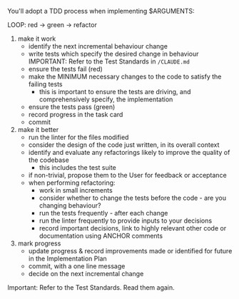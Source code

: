 You'll adopt a TDD process when implementing $ARGUMENTS:
  
LOOP: red -> green -> refactor

1. make it work
   - identify the next incremental behaviour change
   - write tests which specify the desired change in behaviour
     IMPORTANT: Refer to the Test Standards in `/CLAUDE.md`
   - ensure the tests fail (red)
   - make the MINIMUM necessary changes to the code to satisfy the failing tests
     - this is important to ensure the tests are driving, and comprehensively specify, the implementation
   - ensure the tests pass (green)
   - record progress in the task card
   - commit 
2. make it better
   - run the linter for the files modified
   - consider the design of the code just written, in its overall context
   - identify and evaluate any refactorings likely to improve the quality of the codebase
     - this includes the test suite
   - if non-trivial, propose them to the User for feedback or acceptance
   - when performing refactoring:
     - work in small increments
     - consider whether to change the tests before the code - are you changing behaviour?
     - run the tests frequently - after each change
     - run the linter frequently to provide inputs to your decisions
     - record important decisions, link to highly relevant other code or documentation using ANCHOR comments
3. mark progress
   - update progress & record improvements made or identified for future in the Implementation Plan
   - commit, with a one line message 
   - decide on the next incremental change

Important: Refer to the Test Standards. Read them again.